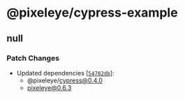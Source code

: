 # @pixeleye/cypress-example

## null

### Patch Changes

- Updated dependencies [[`54702db`](https://github.com/pixeleye-io/pixeleye/commit/54702db29c7d86770c0d5db7a33a3e931f2a55fb)]:
  - @pixeleye/cypress@0.4.0
  - pixeleye@0.6.3
